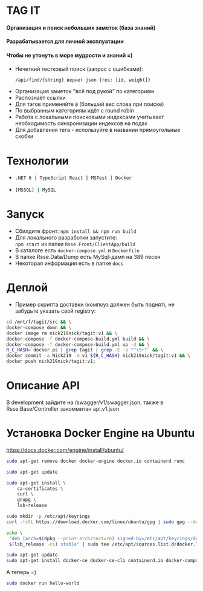 # TAG IT 
#### Организация и поиск небольших заметок (база знаний)
#### Разрабатывается для личной эксплуатации
#### Чтобы не утонуть в море мудрости и знаний =)

* Нечеткий тестковый поиск (запрос с ошибками): 
  ```bash
  /api/find/{string} вернет json {res: [id, weight]}
  ```
* Организация заметок "всё под рукой" по категориям
* Распознаёт ссылки 
* Для тэгов применяйте ```@``` (больший вес слова при поиске)
* По выбранным категориям идёт с round robin
* Работа с локальными поисковыми индексами учитывает необходимость 
синхронизации индексов на подах
* Для добавления тега - используйте в названии прямоугольные скобки

# Технологии
* ```bash
  .NET 6 | TypeScript React | MSTest | Docker
  ```    
* ```bash
  [MSSQL] | MySQL
  ```
# Запуск
* Сбилдите фронт: ```npm install && npm run build```  
* Для локального разработки запустите:  
  ```npm start``` из папки ```Rsse.Front/ClientApp/build```  
* В каталоге есть ```docker-compose.yml``` и ```Dockerfile```
* В папке Rsse.Data/Dump есть MySql-дамп на 389 песен
* Некоторая информация есть в папке ```docs```

# Деплой
* Пример скрипта доставки (компоуз должен быть поднят), не забудьте указать свой registry:
```bash
cd /mnt/f/tagit/src && \
docker-compose down && \
docker image rm nick219nick/tagit:v1 && \
docker-compose -f docker-compose-build.yml build && \
docker-compose -f docker-compose-build.yml up -d && \
R_C_HASH=`docker ps | grep tagit | grep -E -o "^\S+"` && \
docker commit -a Nick219 -m v1 ${R_C_HASH} nick219nick/tagit:v1 && \
docker push nick219nick/tagit:v1;
```

# Описание API

В development зайдите на /swagger/v1/swagger.json, также в Rsse.Base/Controller закоммитан api.v1.json

# Установка Docker Engine на Ubuntu

https://docs.docker.com/engine/install/ubuntu/  

```bash
sudo apt-get remove docker docker-engine docker.io containerd runc

sudo apt-get update

sudo apt-get install \
    ca-certificates \
    curl \
    gnupg \
    lsb-release

sudo mkdir -p /etc/apt/keyrings
curl -fsSL https://download.docker.com/linux/ubuntu/gpg | sudo gpg --dearmor -o /etc/apt/keyrings/docker.gpg

echo \
 "deb [arch=$(dpkg --print-architecture) signed-by=/etc/apt/keyrings/docker.gpg] https://download.docker.com/linux/ubuntu \
 $(lsb_release -cs) stable" | sudo tee /etc/apt/sources.list.d/docker.list > /dev/null

sudo apt-get update
sudo apt-get install docker-ce docker-ce-cli containerd.io docker-compose-plugin
```
А теперь =)
```bash
sudo docker run hello-world
```